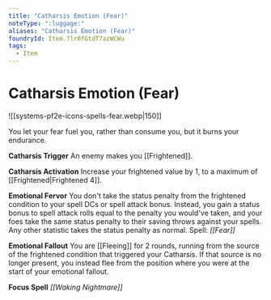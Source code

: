 ```yaml
---
title: "Catharsis Emotion (Fear)"
noteType: ":luggage:"
aliases: "Catharsis Emotion (Fear)"
foundryId: Item.7lr0fGtdT7azWCWu
tags:
  - Item
---
```


# Catharsis Emotion (Fear)
![[systems-pf2e-icons-spells-fear.webp|150]]

You let your fear fuel you, rather than consume you, but it burns your endurance.

**Catharsis Trigger** An enemy makes you [[Frightened]].

**Catharsis Activation** Increase your frightened value by 1, to a maximum of [[Frightened|Frightened 4]].

**Emotional Fervor** You don't take the status penalty from the frightened condition to your spell DCs or spell attack bonus. Instead, you gain a status bonus to spell attack rolls equal to the penalty you would've taken, and your foes take the same status penalty to their saving throws against your spells. Any other statistic takes the status penalty as normal. Spell: _[[Fear]]_

**Emotional Fallout** You are [[Fleeing]] for 2 rounds, running from the source of the frightened condition that triggered your Catharsis. If that source is no longer present, you instead flee from the position where you were at the start of your emotional fallout.

**Focus Spell** _[[Waking Nightmare]]_
